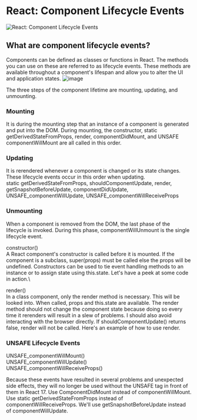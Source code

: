 # React: Component Lifecycle Events
![React: Component Lifecycle Events](https://miro.medium.com/max/2000/0*pqn5ljaOw4kWrUdF)
## What are component lifecycle events?
Components can be defined as classes or functions in React. The methods you can use on these are referred to as lifecycle events. These methods are available throughout a component's lifespan and allow you to alter the UI and application states.
![image](https://miro.medium.com/max/2000/0*0saPKFiTUk6W3FYp)

The three steps of the component lifetime are mounting, updating, and unmounting.

### Mounting
It is during the mounting step that an instance of a component is generated and put into the DOM. During mounting, the constructor, static getDerivedStateFromProps, render, componentDidMount, and UNSAFE componentWillMount are all called in this order.

### Updating
It is rerendered whenever a component is changed or its state changes. These lifecycle events occur in this order when updating.\
static getDerivedStateFromProps, shouldComponentUpdate, render,
getSnapshotBeforeUpdate, componentDidUpdate, UNSAFE_componentWillUpdate, UNSAFE_componentWillReceiveProps

### Unmounting
When a component is removed from the DOM, the last phase of the lifecycle is invoked. During this phase, componentWillUnmount is the single lifecycle event.

constructor()\
A React component's constructor is called before it is mounted.
If the component is a subclass, super(props) must be called else the props will be undefined. Constructors can be used to tie event handling methods to an instance or to assign state using this.state. Let's have a peek at some code in action.\

render()\
In a class component, only the render method is necessary. This will be looked into. When called, props and this.state are available. The render method should not change the component state because doing so every time it rerenders will result in a slew of problems. I should also avoid interacting with the browser directly. If shouldComponentUpdate() returns false, render will not be called. Here's an example of how to use render.

### UNSAFE Lifecycle Events

UNSAFE_componentWillMount()\
UNSAFE_componentWillUpdate()\
UNSAFE_componentWillReceiveProps()

Because these events have resulted in several problems and unexpected side effects, they will no longer be used without the UNSAFE tag in front of them in React 17. Use ComponentDidMount instead of componentWillMount.
Use static getDerivedStateFromProps instead of componentWillReceiveProps.
We'll use getSnapshotBeforeUpdate instead of componentWillUpdate.
